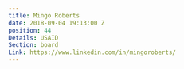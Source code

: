 ```yaml
---
title: Mingo Roberts
date: 2018-09-04 19:13:00 Z
position: 44
Details: USAID
Section: board
Link: https://www.linkedin.com/in/mingoroberts/
---
```


